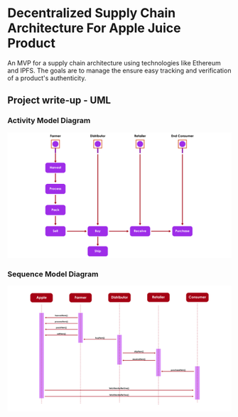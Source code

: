 # Decentralized Supply Chain Architecture For Apple Juice Product
An MVP for a supply chain architecture using technologies like Ethereum and IPFS. The goals are to manage the ensure easy tracking and verification of a product's authenticity.

## Project write-up - UML
### Activity Model Diagram
![Activity Model Diagram](UML-diagrams/activity-model-diagram.png)

### Sequence Model Diagram
![Sequence Model Diagram](UML-diagrams/udacity-sequence-diagram.png)
